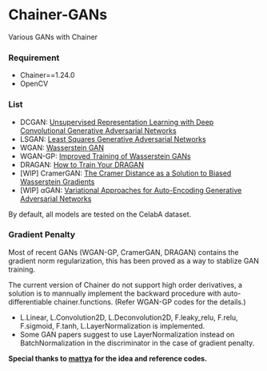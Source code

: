 # Chainer-GANs

Various GANs with Chainer
### Requirement
* Chainer==1.24.0
* OpenCV

### List
* DCGAN: [Unsupervised Representation Learning with Deep Convolutional Generative Adversarial Networks](https://arxiv.org/abs/1511.06434)
* LSGAN: [Least Squares Generative Adversarial Networks](https://arxiv.org/abs/1611.04076)
* WGAN: [Wasserstein GAN](https://arxiv.org/abs/1701.07875)
* WGAN-GP: [Improved Training of Wasserstein GANs](https://arxiv.org/abs/1704.00028)
* DRAGAN: [How to Train Your DRAGAN](https://arxiv.org/abs/1705.07215)
* [WIP] CramerGAN: [The Cramer Distance as a Solution to Biased Wasserstein Gradients](https://arxiv.org/abs/1705.10743)
* [WIP] αGAN: [Variational Approaches for Auto-Encoding Generative Adversarial Networks](https://arxiv.org/abs/1706.04987)

By default, all models are tested on the CelabA dataset.

### Gradient Penalty

Most of recent GANs (WGAN-GP, CramerGAN, DRAGAN) contains the gradient norm regularization, this has been proved as a way to stablize GAN training.

The current version of Chainer do not support high order derivatives, a solution is to mannually implement the backward procedure with auto-differentiable chainer.functions. (Refer WGAN-GP codes for the details.)

* L.Linear, L.Convolution2D, L.Deconvolution2D, F.leaky_relu, F.relu, F.sigmoid, F.tanh, L.LayerNormalization is implemented.
* Some GAN papers suggest to use LayerNormalization instead on BatchNormalization in the discriminator in the case of gradient penalty.


**Special thanks to [mattya](https://github.com/mattya) for the idea and reference codes.**
